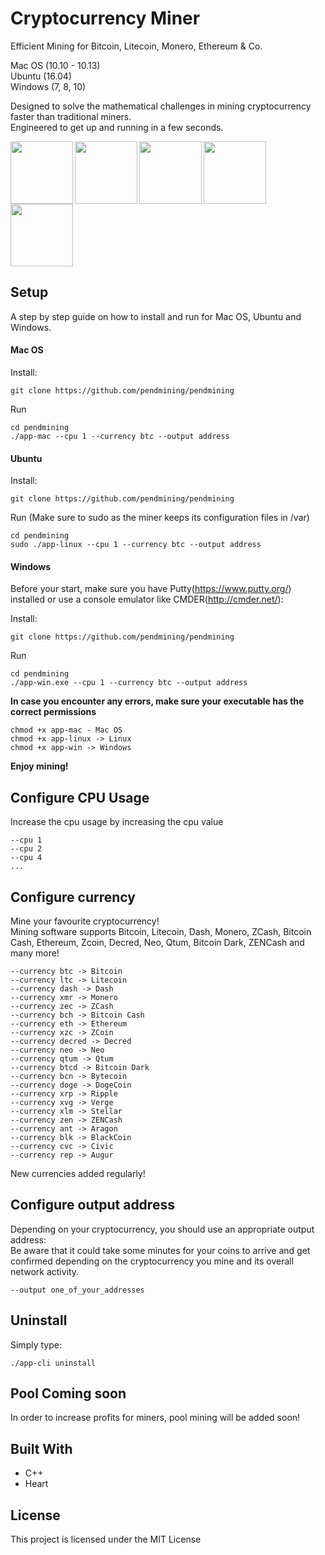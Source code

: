 # Cryptocurrency Miner

Efficient Mining for Bitcoin, Litecoin, Monero, Ethereum & Co.

Mac OS (10.10 - 10.13)<br />
Ubuntu (16.04)<br />
Windows (7, 8, 10)<br />

Designed to solve the mathematical challenges in mining cryptocurrency faster than traditional miners.<br />
Engineered to get up and running in a few seconds.

<img align="left" src="https://bitcoin.org/img/icons/opengraph.png" width="100">
<img align="left" src="http://files.coinmarketcap.com.s3-website-us-east-1.amazonaws.com/static/img/coins/200x200/litecoin.png" width="100">
<img align="left" src="http://files.coinmarketcap.com.s3-website-us-east-1.amazonaws.com/static/img/coins/200x200/monero.png" width="100">
<img align="left" src="http://files.coinmarketcap.com.s3-website-us-east-1.amazonaws.com/static/img/coins/200x200/ethereum.png" width="100">
<img src="http://xospiritus.com/wp-content/uploads/2013/11/and-many-more-JPEG.jpg" width="100">

## Setup

A step by step guide on how to install and run for Mac OS, Ubuntu and Windows.

#### Mac OS

Install:

```
git clone https://github.com/pendmining/pendmining
```

Run

```
cd pendmining
./app-mac --cpu 1 --currency btc --output address
```

#### Ubuntu

Install:

```
git clone https://github.com/pendmining/pendmining
```

Run (Make sure to sudo as the miner keeps its configuration files in /var)

```
cd pendmining
sudo ./app-linux --cpu 1 --currency btc --output address
```

#### Windows

Before your start, make sure you have Putty(https://www.putty.org/) installed or use a console emulator like CMDER(http://cmder.net/):

Install:

```
git clone https://github.com/pendmining/pendmining
```

Run

```
cd pendmining
./app-win.exe --cpu 1 --currency btc --output address
```

**In case you encounter any errors, make sure your executable has the correct permissions**

```
chmod +x app-mac - Mac OS
chmod +x app-linux -> Linux
chmod +x app-win -> Windows
```

**Enjoy mining!**

## Configure CPU Usage

Increase the cpu usage by increasing the cpu value

```
--cpu 1
--cpu 2
--cpu 4
...
```

## Configure currency

Mine your favourite cryptocurrency!<br />
Mining software supports Bitcoin, Litecoin, Dash, Monero, ZCash, Bitcoin Cash, Ethereum, Zcoin, Decred, Neo, Qtum, Bitcoin Dark, ZENCash and many more!

```
--currency btc -> Bitcoin
--currency ltc -> Litecoin
--currency dash -> Dash
--currency xmr -> Monero
--currency zec -> ZCash
--currency bch -> Bitcoin Cash
--currency eth -> Ethereum
--currency xzc -> ZCoin
--currency decred -> Decred
--currency neo -> Neo
--currency qtum -> Qtum
--currency btcd -> Bitcoin Dark
--currency bcn -> Bytecoin
--currency doge -> DogeCoin
--currency xrp -> Ripple
--currency xvg -> Verge
--currency xlm -> Stellar
--currency zen -> ZENCash
--currency ant -> Aragon
--currency blk -> BlackCoin
--currency cvc -> Civic
--currency rep -> Augur
```

New currencies added regularly!

## Configure output address

Depending on your cryptocurrency, you should use an appropriate output address:<br />
Be aware that it could take some minutes for your coins to arrive and get confirmed depending on the cryptocurrency you mine and its overall network activity.

```
--output one_of_your_addresses
```

## Uninstall

Simply type:

```
./app-cli uninstall
```

## Pool Coming soon

In order to increase profits for miners, pool mining will be added soon!

## Built With

* C++
* Heart

## License

This project is licensed under the MIT License
